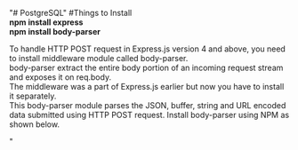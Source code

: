 "# PostgreSQL"
#Things to Install</br>
**npm install express**</br>
**npm install body-parser**</br>

To handle HTTP POST request in Express.js version 4 and above, you need to install middleware module called body-parser.</br>
body-parser extract the entire body portion of an incoming request stream and exposes it on req.body.</br>
The middleware was a part of Express.js earlier but now you have to install it separately.</br>
This body-parser module parses the JSON, buffer, string and URL encoded data submitted using HTTP POST request. Install body-parser using NPM as shown below.

"
